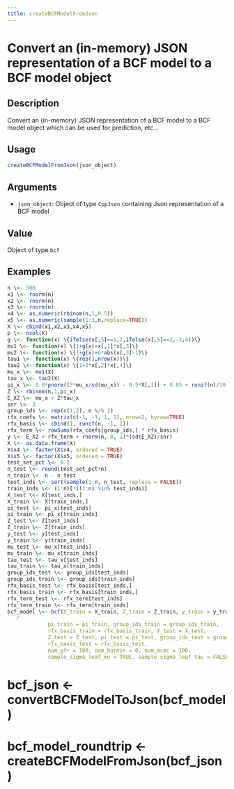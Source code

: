 ```yaml
---
title: createBCFModelFromJson
---
```


# Convert an (in-memory) JSON representation of a BCF model to a BCF model object

## Description

Convert an (in-memory) JSON representation of a BCF model to a BCF model object
which can be used for prediction, etc...

## Usage

```r
createBCFModelFromJson(json_object)
```

## Arguments

* `json_object`: Object of type `CppJson` containing Json representation of a BCF model

## Value

Object of type `bcf`

## Examples

```r
n \<- 500
x1 \<- rnorm(n)
x2 \<- rnorm(n)
x3 \<- rnorm(n)
x4 \<- as.numeric(rbinom(n,1,0.5))
x5 \<- as.numeric(sample(1:3,n,replace=TRUE))
X \<- cbind(x1,x2,x3,x4,x5)
p \<- ncol(X)
g \<- function(x) \{ifelse(x[,5]==1,2,ifelse(x[,5]==2,-1,4))\}
mu1 \<- function(x) \{1+g(x)+x[,1]*x[,3]\}
mu2 \<- function(x) \{1+g(x)+6*abs(x[,3]-1)\}
tau1 \<- function(x) \{rep(3,nrow(x))\}
tau2 \<- function(x) \{1+2*x[,2]*x[,4]\}
mu_x \<- mu1(X)
tau_x \<- tau2(X)
pi_x \<- 0.8*pnorm((3*mu_x/sd(mu_x)) - 0.5*X[,1]) + 0.05 + runif(n)/10
Z \<- rbinom(n,1,pi_x)
E_XZ \<- mu_x + Z*tau_x
snr \<- 3
group_ids \<- rep(c(1,2), n %/% 2)
rfx_coefs \<- matrix(c(-1, -1, 1, 1), nrow=2, byrow=TRUE)
rfx_basis \<- cbind(1, runif(n, -1, 1))
rfx_term \<- rowSums(rfx_coefs[group_ids,] * rfx_basis)
y \<- E_XZ + rfx_term + rnorm(n, 0, 1)*(sd(E_XZ)/snr)
X \<- as.data.frame(X)
X$x4 \<- factor(X$x4, ordered = TRUE)
X$x5 \<- factor(X$x5, ordered = TRUE)
test_set_pct \<- 0.2
n_test \<- round(test_set_pct*n)
n_train \<- n - n_test
test_inds \<- sort(sample(1:n, n_test, replace = FALSE))
train_inds \<- (1:n)[!((1:n) %in% test_inds)]
X_test \<- X[test_inds,]
X_train \<- X[train_inds,]
pi_test \<- pi_x[test_inds]
pi_train \<- pi_x[train_inds]
Z_test \<- Z[test_inds]
Z_train \<- Z[train_inds]
y_test \<- y[test_inds]
y_train \<- y[train_inds]
mu_test \<- mu_x[test_inds]
mu_train \<- mu_x[train_inds]
tau_test \<- tau_x[test_inds]
tau_train \<- tau_x[train_inds]
group_ids_test \<- group_ids[test_inds]
group_ids_train \<- group_ids[train_inds]
rfx_basis_test \<- rfx_basis[test_inds,]
rfx_basis_train \<- rfx_basis[train_inds,]
rfx_term_test \<- rfx_term[test_inds]
rfx_term_train \<- rfx_term[train_inds]
bcf_model \<- bcf(X_train = X_train, Z_train = Z_train, y_train = y_train, 
```r
             pi_train = pi_train, group_ids_train = group_ids_train, 
             rfx_basis_train = rfx_basis_train, X_test = X_test, 
             Z_test = Z_test, pi_test = pi_test, group_ids_test = group_ids_test,
             rfx_basis_test = rfx_basis_test, 
             num_gfr = 100, num_burnin = 0, num_mcmc = 100, 
             sample_sigma_leaf_mu = TRUE, sample_sigma_leaf_tau = FALSE)
```
# bcf_json \<- convertBCFModelToJson(bcf_model)
# bcf_model_roundtrip \<- createBCFModelFromJson(bcf_json)
```

